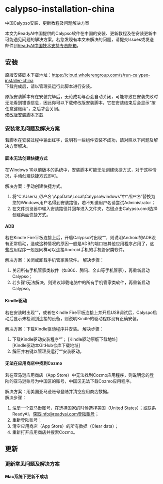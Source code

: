 # calypso-installation-china
中国Calypso安装、更新教程及问题解决方案

本文为ReadyAI中国提供的Calypso软件在中国的安装、更新教程及在安装更新中可能遇见问题的解决方案。若您发现有本文未解决的问题，请提交Issues或发送邮件到[ReadyAI中国技术支持专员邮箱](mailto:yongshun.ye@readyai.org)。

## 安装
原版安装脚本下载地址：https://cloud.wholerengroup.com/s/run-calypso-installer-china  
下载完成后，请以管理员运行此脚本进行安装。

原版安装脚本有在安装完毕后，无论成功与否会自动关闭，可能导致在安装失败时无法看到错误信息，因此你可以下载修改版安装脚本，它在安装结束后会显示“按任意键继续”，之后才会关闭。  
[修改版安装脚本下载](https://raw.githubusercontent.com/ShreckYe/calypso-installation-china/master/run-calypso-installer-china-with-pause.zip)
### 安装常见问题及解决方案
若脚本在安装过程中输出红字，说明有一些组件安装不成功，请对照以下问题及解决方案解决。
#### 脚本无法创建快捷方式
在Windows 10以前版本的系统中，安装脚本可能无法创建快捷方式，对于这种情况，手动创建快捷方式即可。

解决方案：手动创建快捷方式。
1. 将“C:\Users\ *用户名* \AppData\Local\Calypso\windows”中“*用户名*”替换为您的Windows用户名得到安装路径，若不知道用户名请尝试Administrator；
2. 在文件浏览器中输入安装路径并回车进入文件夹，右键点击Calypso.cmd选择创建桌面快捷方式。
#### ADB
若在Kindle Fire平板连接上后，开启Calypso时出现“”，则说明Android的ADB没有正常启动，造成这种情况的原因一般是ADB的端口被其他应用程序占用了，这些应用程序一般是同样可以连接Android手机的手机管家类软件。

解决方案：关闭或卸载手机管家类软件。
解决步骤：
1. 关闭所有手机管家类软件（如360、腾讯、金山等手机管家），再重新启动Calypso；
2. 若步骤1无法解决，则建议卸载电脑中的所有手机管家类软件，再重新启动Calypso。
#### Kindle驱动
若在安装时出现“”，或者在Kindle Fire平板连接上并开启USB调试后，Calyspo启动后显示未检测到连接的设备，则说明Kindle的驱动程序没有正确安装。

解决方案：下载Kindle驱动程序并安装。
解决步骤：
1. 下载Kindle驱动安装程序“”；
[Kindle驱动原版下载地址]  
[Kindle驱动本GitHub仓库下载地址]
2. 解压并右键以管理员运行“”安装驱动。
#### 无法在应用商店中找到Cozmo
若在亚马逊应用商店（App Store）中无法找到Cozmo应用程序，则说明您的登陆的亚马逊账号为中国区的账号，中国区无法下载Cozmo应用程序。

解决方案：用美国亚马逊账号登陆并清空应用商店数据。  
解决步骤：
1. 注册一个亚马逊账号，在选择国家的时候选择美国（United States）；或联系ReadyAI，获取info@readyai.com登陆账号；
2. 重新登陆账号；
3. 清空应用商店（App Store）的所有数据（Clear data）；
4. 重新打开应用商店并搜索Cozmo。
## 更新

### 更新常见问题及解决方案
#### Mac系统下更新不成功
